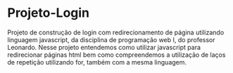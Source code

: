 # Projeto-Login
Projeto de construção de login com redirecionamento de página utilizando linguagem javascript, da disciplina de programação web I, do professor Leonardo.
Nesse projeto entendemos como utilizar javascript para redirecionar páginas html bem como compreendemos a utilização de laços de repetição utilizando for, também com a mesma linguagem.